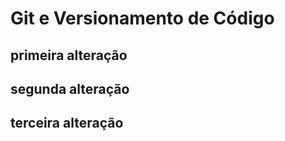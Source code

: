 
# Git e Versionamento de Código

## primeira alteração

## segunda alteração

## terceira alteração

